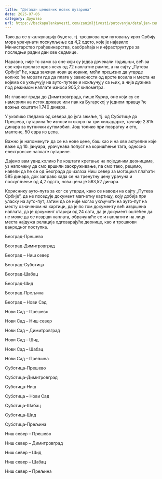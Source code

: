 ```yaml
---
title: "Детаљан ценовник нових путарина"
date: 2025-07-06
category: Друштво
url: https://backapalankavesti.com/zanimljivosti/putovanja/detaljan-cenovnik-novih-putarina/
---
```


Тако да се у калкулацију буџета, тј. трошкова при путовању кроз Србију мора урачунати поскупљење од 4,2 одсто, које је најавило Министарство грађевинарства, саобраћаја и инфраструктуре за последњи радни дан ове седмице.

Наравно, није то само за оне који су једва дочекали годишњи, већ за све који пролазе кроз неку од 72 наплатне рампе, а на сајту „Путева Србије“ ће, када заживи нови ценовник, моћи прецизно да утврде колико ће морати где да плате у зависности од врсте возила и места на којима се укључују на ауто-путеве и искључују са њих, а чија дужина под режимом наплате износи 905,2 километра.

Из главног града до Димитровграда, пише Курир, оне који су се намерили на исток државе или пак ка Бугарској у једном правцу ће вожња коштати 1.740 динара.

У уколико гледамо од севера до југа земље, тј. од Суботице до Прешева, путарина ће износити скоро па три хиљадарке, тачније 2.815 динара за путнички аутомобил. Још толико при повратку и ето, малтене, 50 евра из џепа.

Важно је напоменути да се на нове цене, баш као и на ове актуелне које важе од 10. јануара, урачунава попуст на коришћење тага, односно електронске наплате путарине.

Дајемо вам увид колико ће коштати кретање на појединим деоницама, уз напомену да смо вршили заокруживање, па смо тако, рецимо, навели да ће се од Београда до излаза Ниш север за мотоцикл плаћати 585 динара, док заправо када се на тренутну цену урачуна и поскупљење од 4,2 одсто, нова цена је 583,52 динара.

Кориснику ауто-пута за ког се утврди, како се наводи на сајту „Путева Србије“, да не поседује документ магнетну картицу, коју добија при уласку на ауто-пут, затим да се није могао укључити на ауто-пут на месту означеном на картици, да је по том документу већ извршена наплата, да је документ старији од 24 сата, да је документ оштећен да не може да се изврши наплата, обрачунаће се и наплатити на лицу места најдужа релација одговарајуће деонице, као и трошкови ванредног поступка.

Београд-Прешево

Београд-Димитровград

Београд – Ниш север

Београд-Суботица

Београд-Шабац

Београд-Шид

Београд-Прељина

Београд – Нови Сад

Нови Сад – Прешево

Нови Сад – Ниш север

Нови Сад – Димитровград

Нови Сад – Шид

Нови Сад – Шабац

Нови Сад – Прељина

Суботица-Прешево

Суботица-Димитровград

Суботица-Ниш

Суботица – Нови Сад

Суботица-Шабац

Суботица-Шид

Суботица-Прељина

Ниш север – Прешево

Ниш север – Димитровград

Ниш север – Шид

Ниш север – Шабац

Ниш север – Прељина
